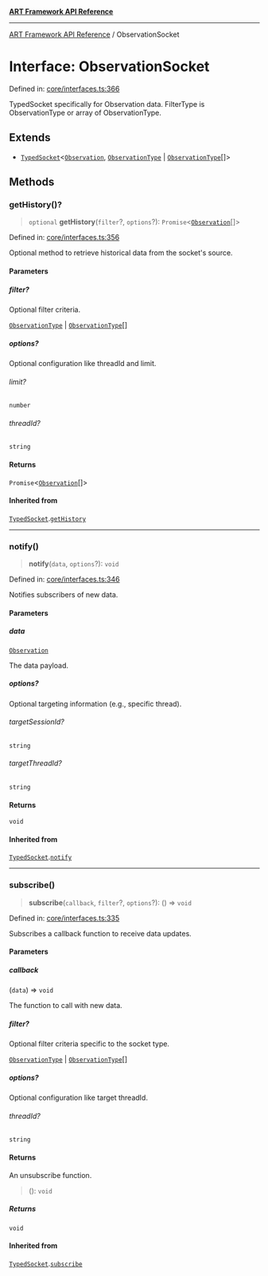 [**ART Framework API Reference**](../README.md)

***

[ART Framework API Reference](../README.md) / ObservationSocket

# Interface: ObservationSocket

Defined in: [core/interfaces.ts:366](https://github.com/hashangit/ART/blob/0c4f5068c86b5500db1290baa4792d44ebae7f9e/src/core/interfaces.ts#L366)

TypedSocket specifically for Observation data.
FilterType is ObservationType or array of ObservationType.

## Extends

- [`TypedSocket`](TypedSocket.md)\<[`Observation`](Observation.md), [`ObservationType`](../enumerations/ObservationType.md) \| [`ObservationType`](../enumerations/ObservationType.md)[]\>

## Methods

### getHistory()?

> `optional` **getHistory**(`filter`?, `options`?): `Promise`\<[`Observation`](Observation.md)[]\>

Defined in: [core/interfaces.ts:356](https://github.com/hashangit/ART/blob/0c4f5068c86b5500db1290baa4792d44ebae7f9e/src/core/interfaces.ts#L356)

Optional method to retrieve historical data from the socket's source.

#### Parameters

##### filter?

Optional filter criteria.

[`ObservationType`](../enumerations/ObservationType.md) | [`ObservationType`](../enumerations/ObservationType.md)[]

##### options?

Optional configuration like threadId and limit.

###### limit?

`number`

###### threadId?

`string`

#### Returns

`Promise`\<[`Observation`](Observation.md)[]\>

#### Inherited from

[`TypedSocket`](TypedSocket.md).[`getHistory`](TypedSocket.md#gethistory)

***

### notify()

> **notify**(`data`, `options`?): `void`

Defined in: [core/interfaces.ts:346](https://github.com/hashangit/ART/blob/0c4f5068c86b5500db1290baa4792d44ebae7f9e/src/core/interfaces.ts#L346)

Notifies subscribers of new data.

#### Parameters

##### data

[`Observation`](Observation.md)

The data payload.

##### options?

Optional targeting information (e.g., specific thread).

###### targetSessionId?

`string`

###### targetThreadId?

`string`

#### Returns

`void`

#### Inherited from

[`TypedSocket`](TypedSocket.md).[`notify`](TypedSocket.md#notify)

***

### subscribe()

> **subscribe**(`callback`, `filter`?, `options`?): () => `void`

Defined in: [core/interfaces.ts:335](https://github.com/hashangit/ART/blob/0c4f5068c86b5500db1290baa4792d44ebae7f9e/src/core/interfaces.ts#L335)

Subscribes a callback function to receive data updates.

#### Parameters

##### callback

(`data`) => `void`

The function to call with new data.

##### filter?

Optional filter criteria specific to the socket type.

[`ObservationType`](../enumerations/ObservationType.md) | [`ObservationType`](../enumerations/ObservationType.md)[]

##### options?

Optional configuration like target threadId.

###### threadId?

`string`

#### Returns

An unsubscribe function.

> (): `void`

##### Returns

`void`

#### Inherited from

[`TypedSocket`](TypedSocket.md).[`subscribe`](TypedSocket.md#subscribe)

